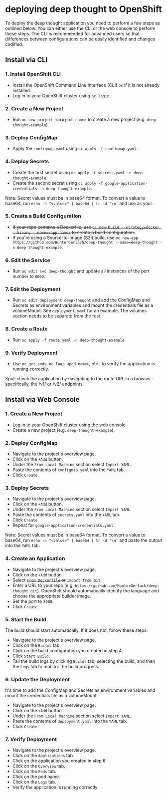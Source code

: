 # deploying deep thought to OpenShift

To deploy the deep thought application you need to perform a few steps as outlined below. You can either use the CLI or the web console to perform these steps. The CLI is recommended for advanced users so that differences between configurations can be easily identified and changes codified.

## Install via CLI

### 1. Install OpenShift CLI

- Install the OpenShift Command Line Interface (CLI) `oc` if it is not already installed.
- Log in to your OpenShift cluster using `oc login`.

### 2. Create a New Project

- Run `oc new-project <project-name>` to create a new project (e.g. `deep-thought-example`).

### 3. Deploy ConfigMap

- Apply the `configmap.yaml` using `oc apply -f configmap.yaml`.

### 4. Deploy Secrets

- Create the first secret using `oc apply -f secrets.yaml -n deep-thought-example`.
- Create the second secret using `oc apply -f google-application-credentials -n deep-thought-example`.

Note: Secret values must be in base64 format. To convert a value to base64, run `echo -n "<value>" | base64 | tr -d '\n'` and use as your .

### 5. Create a Build Configuration

- ~~If your repo contains a Dockerfile, use `oc new-build --strategy=docker --binary --name=<app-name>` to create a build configuration.~~
- If you're using a Source-to-Image (S2I) build, use `oc new-app https://github.com/HunterGerlach/deep-thought --name=deep-thought -n deep-thought-example`.

### 6. Edit the Service

- Run `oc edit svc deep-thought` and update all instances of the port number to `8000`.

### 7. Edit the Deployment

- Run `oc edit deployment deep-thought` and add the ConfigMap and Secrets as environment variables and mount the credentials file as a volumeMount. See `deployment.yaml` for an example. The volumes section needs to be separate from the rest.

### 8. Create a Route

- Run `oc apply -f route.yaml -n deep-thought-example`

### 9. Verify Deployment

- Use `oc get pods`, `oc logs <pod-name>`, etc., to verify the application is running correctly.

Spot-check the application by navigating to the route URL in a browser - specifically, the /v1/ or /v2/ endpoints.

## Install via Web Console

### 1. Create a New Project

- Log in to your OpenShift cluster using the web console.
- Create a new project (e.g. `deep-thought-example`).

### 2. Deploy ConfigMap

- Navigate to the project's overview page.
- Click on the `+Add` button.
- Under the `From Local Machine` section select `Import YAML`.
- Paste the contents of `configmap.yaml` into the `YAML` tab.
- Click `Create`.

### 3. Deploy Secrets

- Navigate to the project's overview page.
- Click on the `+Add` button.
- Under the `From Local Machine` section select `Import YAML`.
- Paste the contents of `secrets.yaml` into the `YAML` tab.
- Click `Create`.
- Repeat for `google-application-credentials.yaml`

Note: Secret values must be in base64 format. To convert a value to base64, run `echo -n "<value>" | base64 | tr -d '\n'` and paste the output into the `YAML` tab.

### 4. Create an Application

- Navigate to the project's overview page.
- Click on the `+Add` button.
- Select ~~`From Dockerfile` or~~ `Import from Git`.
- Enter a URL to your repo (e.g. `https://github.com/HunterGerlach/deep-thought.git`). OpenShift should automatically identify the language and choose the appropriate builder image.
- Set the port to `8000`.
- Click `Create`.

### 5. Start the Build

The build should start automatically. If it does not, follow these steps:

- Navigate to the project's overview page.
- Click on the `Builds` tab.
- Click on the build configuration you created in step 4.
- Click `Start Build`.
- Tail the build logs by clicking `Builds` tab, selecting the build, and then the `Logs` tab to monitor the build progress.

### 6. Update the Deployment

It's time to add the ConfigMap and Secrets as environment variables and mount the credentials file as a volumeMount.

- Navigate to the project's overview page.
- Click on the `+Add` button.
- Under the `From Local Machine` section select `Import YAML`.
- Paste the contents of `deployment.yaml` into the `YAML` tab.
- Click `Create`.

### 7. Verify Deployment

- Navigate to the project's overview page.
- Click on the `Applications` tab.
- Click on the application you created in step 6.
- Click on the `Overview` tab.
- Click on the `Pods` tab.
- Click on the pod name.
- Click on the `Logs` tab.
- Verify the application is running correctly.
